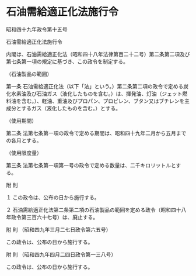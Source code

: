 # 石油需給適正化法施行令

昭和四十九年政令第十五号

石油需給適正化法施行令

内閣は、石油需給適正化法（昭和四十八年法律第百二十二号）第二条第二項及び第七条第一項の規定に基づき、この政令を制定する。

（石油製品の範囲）

第一条 石油需給適正化法（以下「法」という。）第二条第二項の政令で定める炭化水素油及び石油ガス（液化したものを含む。）は、揮発油、灯油（ジェット燃料油を含む。）、軽油、重油及びプロパン、プロピレン、ブタン又はブチレンを主成分とするガス（液化したものを含む。）とする。

（使用期間）

第二条 法第七条第一項の政令で定める期間は、昭和四十九年二月から五月までの各月とする。

（使用限度量）

第三条 法第七条第一項第一号の政令で定める数量は、二千キロリットルとする。

附 則

１ この政令は、公布の日から施行する。

２ 石油需給適正化法第二条第二項の石油製品の範囲を定める政令（昭和四十八年政令第三百六十七号）は、廃止する。

附 則 （昭和四九年三月二七日政令第六五号）

この政令は、公布の日から施行する。

附 則 （昭和四九年四月二四日政令第一三八号）

この政令は、公布の日から施行する。
